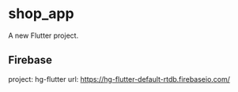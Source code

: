 # shop_app

A new Flutter project.

## Firebase
project: hg-flutter
url: https://hg-flutter-default-rtdb.firebaseio.com/
